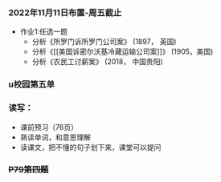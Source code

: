 ###  2022年11月11日布置-周五截止
  - 作业1:任选一题
    -  分析《所罗门诉所罗门公司案》 (1897， 英国)
    -  分析《[[美国诉密尔沃基冷藏运输公司案]]》 (1905，美国)
    -  分析《农民工讨薪案》 (2018， 中国贵阳)
###  u校园第五单
###  读写：
   -  课前预习（76页）
   - 熟读单词，和意思理解  
   - 读课文，把不懂的句子划下来，课堂可以提问
###  ~~P79第四题~~
  <!-- ![zuoye][def] -->


<!-- css样式 -->
<!-- <style>
strong,h2,h3 {color : #7acac1 !important;}
#logo {max-width : 5%  !important;}
a { color : #6c9c6c !important;}
h1,p,li { 
color: #fff !important;
font-size : 18 px !important;
/* max-width : 90% !important;  */
}
body { background-color : #263238 !important;
          font-family : '仓耳今楷03' !important;
          font-size: 18 px !important;
        }
</style> -->

